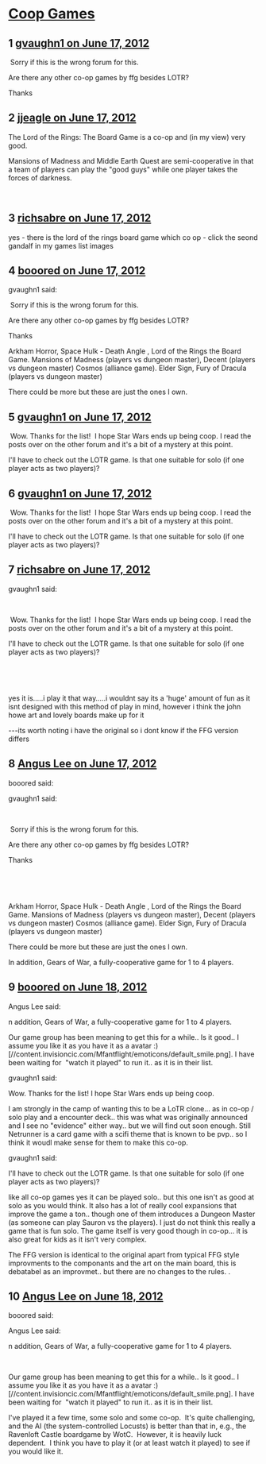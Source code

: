 # [Coop Games](https://community.fantasyflightgames.com/topic/66101-coop-games/)

## 1 [gvaughn1 on June 17, 2012](https://community.fantasyflightgames.com/topic/66101-coop-games/?do=findComment&comment=645594)

 Sorry if this is the wrong forum for this.  

Are there any other co-op games by ffg besides LOTR?

Thanks

## 2 [jjeagle on June 17, 2012](https://community.fantasyflightgames.com/topic/66101-coop-games/?do=findComment&comment=645598)

The Lord of the Rings: The Board Game is a co-op and (in my view) very good.

Mansions of Madness and Middle Earth Quest are semi-cooperative in that a team of players can play the "good guys" while one player takes the forces of darkness.

 

## 3 [richsabre on June 17, 2012](https://community.fantasyflightgames.com/topic/66101-coop-games/?do=findComment&comment=645600)

yes - there is the lord of the rings board game which co op - click the seond gandalf in my games list images

## 4 [booored on June 17, 2012](https://community.fantasyflightgames.com/topic/66101-coop-games/?do=findComment&comment=645627)

gvaughn1 said:

 Sorry if this is the wrong forum for this.  

Are there any other co-op games by ffg besides LOTR?

Thanks



Arkham Horror, Space Hulk - Death Angle , Lord of the Rings the Board Game. Mansions of Madness (players vs dungeon master), Decent (players vs dungeon master) Cosmos (alliance game). Elder Sign, Fury of Dracula (players vs dungeon master)

There could be more but these are just the ones I own.

## 5 [gvaughn1 on June 17, 2012](https://community.fantasyflightgames.com/topic/66101-coop-games/?do=findComment&comment=645632)

 Wow. Thanks for the list!  I hope Star Wars ends up being coop. I read the posts over on the other forum and it's a bit of a mystery at this point.

I'll have to check out the LOTR game. Is that one suitable for solo (if one player acts as two players)?

## 6 [gvaughn1 on June 17, 2012](https://community.fantasyflightgames.com/topic/66101-coop-games/?do=findComment&comment=645633)

 Wow. Thanks for the list!  I hope Star Wars ends up being coop. I read the posts over on the other forum and it's a bit of a mystery at this point.

I'll have to check out the LOTR game. Is that one suitable for solo (if one player acts as two players)?

## 7 [richsabre on June 17, 2012](https://community.fantasyflightgames.com/topic/66101-coop-games/?do=findComment&comment=645635)

gvaughn1 said:

 

 Wow. Thanks for the list!  I hope Star Wars ends up being coop. I read the posts over on the other forum and it's a bit of a mystery at this point.

I'll have to check out the LOTR game. Is that one suitable for solo (if one player acts as two players)?

 

 

yes it is…..i play it that way…..i wouldnt say its a 'huge' amount of fun as it isnt designed with this method of play in mind, however i think the john howe art and lovely boards make up for it

---its worth noting i have the original so i dont know if the FFG version differs

## 8 [Angus Lee on June 17, 2012](https://community.fantasyflightgames.com/topic/66101-coop-games/?do=findComment&comment=645764)

booored said:

gvaughn1 said:

 

 Sorry if this is the wrong forum for this.  

Are there any other co-op games by ffg besides LOTR?

Thanks

 

 

Arkham Horror, Space Hulk - Death Angle , Lord of the Rings the Board Game. Mansions of Madness (players vs dungeon master), Decent (players vs dungeon master) Cosmos (alliance game). Elder Sign, Fury of Dracula (players vs dungeon master)

There could be more but these are just the ones I own.



In addition, Gears of War, a fully-cooperative game for 1 to 4 players.

## 9 [booored on June 18, 2012](https://community.fantasyflightgames.com/topic/66101-coop-games/?do=findComment&comment=645851)

Angus Lee said:

n addition, Gears of War, a fully-cooperative game for 1 to 4 players.

Our game group has been meaning to get this for a while.. Is it good.. I assume you like it as you have it as a avatar :) [//content.invisioncic.com/Mfantflight/emoticons/default_smile.png]. I have been waiting for  "watch it played" to run it.. as it is in their list.

gvaughn1 said:

Wow. Thanks for the list! I hope Star Wars ends up being coop.

I am strongly in the camp of wanting this to be a LoTR clone… as in co-op / solo play and a encounter deck.. this was what was originally announced and I see no "evidence" either way.. but we will find out soon enough. Still Netrunner is a card game with a scifi theme that is known to be pvp.. so I think it woudl make sense for them to make this co-op.

gvaughn1 said:

I'll have to check out the LOTR game. Is that one suitable for solo (if one player acts as two players)?

like all co-op games yes it can be played solo.. but this one isn't as good at solo as you would think. It also has a lot of really cool expansions that improve the game a ton.. though one of them introduces a Dungeon Master (as someone can play Sauron vs the players). I just do not think this really a game that is fun solo. The game itself is very good though in co-op… it is also great for kids as it isn't very complex.

The FFG version is identical to the original apart from typical FFG style improvments to the componants and the art on the main board, this is debatabel as an improvmet.. but there are no changes to the rules. .

## 10 [Angus Lee on June 18, 2012](https://community.fantasyflightgames.com/topic/66101-coop-games/?do=findComment&comment=645925)

booored said:

Angus Lee said:

n addition, Gears of War, a fully-cooperative game for 1 to 4 players.

 

Our game group has been meaning to get this for a while.. Is it good.. I assume you like it as you have it as a avatar :) [//content.invisioncic.com/Mfantflight/emoticons/default_smile.png]. I have been waiting for  "watch it played" to run it.. as it is in their list.



I've played it a few time, some solo and some co-op.  It's quite challenging, and the AI (the system-controlled Locusts) is better than that in, e.g., the Ravenloft Castle boardgame by WotC.  However, it is heavily luck dependent.  I think you have to play it (or at least watch it played) to see if you would like it.

